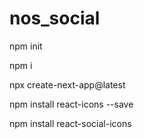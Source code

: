 # nos_social

npm init

npm i

npx create-next-app@latest

npm install react-icons --save

npm install react-social-icons